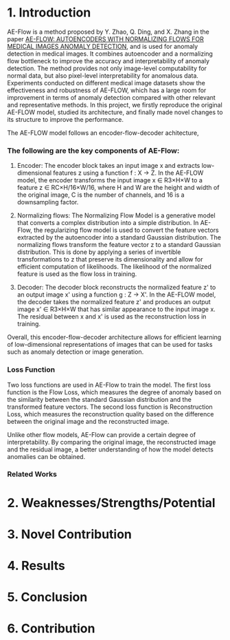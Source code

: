 # 1. Introduction 

AE-Flow is a method proposed by Y. Zhao, Q. Ding, and X. Zhang in the paper [AE-FLOW: AUTOENCODERS WITH NORMALIZING FLOWS FOR MEDICAL IMAGES ANOMALY DETECTION](https://openreview.net/forum?id=9OmCr1q54Z), and is used for anomaly detection in medical images. It combines autoencoder and a normalizing flow bottleneck to improve the accuracy and interpretability of anomaly detection. The method provides not only image-level computability for normal data, but also pixel-level interpretability for anomalous data. Experiments conducted on different medical image datasets show the effectiveness and robustness of AE-FLOW, which has a large room for improvement in terms of anomaly detection compared with other relevant and representative methods. In this project, we firstly reproduce the original AE-FLOW model, studied its architecture, and finally made novel changes to its structure to improve the performance.

The AE-FLOW model follows an encoder-flow-decoder achitecture, 

### The following are the key components of AE-Flow:

1. Encoder: The encoder block takes an input image x and extracts low-dimensional features z using a function f : X → Z. In the AE-FLOW model, the encoder transforms the input image x ∈ R3×H×W to a feature z ∈ RC×H/16×W/16, where H and W are the height and width of the original image, C is the number of channels, and 16 is a downsampling factor.

2. Normalizing flows: The Normalizing Flow Model is a generative model that converts a complex distribution into a simple distribution. In AE-Flow, the regularizing flow model is used to convert the feature vectors extracted by the autoencoder into a standard Gaussian distribution. The normalizing flows transform the feature vector z to a standard Gaussian distribution. This is done by applying a series of invertible transformations to z that preserve its dimensionality and allow for efficient computation of likelihoods. The likelihood of the normalized feature is used as the flow loss in training.

3. Decoder: The decoder block reconstructs the normalized feature z' to an output image x' using a function g : Z → X'. In the AE-FLOW model, the decoder takes the normalized feature z' and produces an output image x' ∈ R3×H×W that has similar appearance to the input image x. The residual between x and x' is used as the reconstruction loss in training.

Overall, this encoder-flow-decoder architecture allows for efficient learning of low-dimensional representations of images that can be used for tasks such as anomaly detection or image generation.


### Loss Function

Two loss functions are used in AE-Flow to train the model. The first loss function is the Flow Loss, which measures the degree of anomaly based on the similarity between the standard Gaussian distribution and the transformed feature vectors. The second loss function is Reconstruction Loss, which measures the reconstruction quality based on the difference between the original image and the reconstructed image.

Unlike other flow models, AE-Flow can provide a certain degree of interpretability. By comparing the original image, the reconstructed image and the residual image, a better understanding of how the model detects anomalies can be obtained.

### Related Works

# 2. Weaknesses/Strengths/Potential

# 3. Novel Contribution

# 4. Results

# 5. Conclusion

# 6. Contribution

